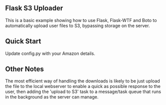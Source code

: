 ## Flask S3 Uploader

This is a basic example showing how to use Flask, Flask-WTF and Boto
to automatically upload user files to S3, bypassing storage on the server.

## Quick Start

Update config.py with your Amazon details.

## Other Notes

The most efficient way of handling the downloads is likely to be
just upload the file to the local webserver to enable a quick
as possible response to the user, then adding the 'upload to S3'
task to a message/task queue that runs in the background as the
server can manage.